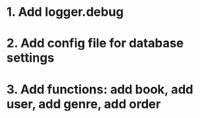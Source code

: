 
# 1. Add logger.debug
# 2. Add config file for database settings
# 3. Add functions: add book, add user, add genre, add order


